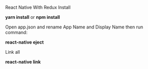 React Native With Redux
Install
<p>
	<quote>
		<strong>yarn install</strong> or <strong>npm install</strong>
		<br/>
	</quote>
</p>
<p>
	Open app.json and rename App Name and Display Name then run command:
</p>
<p>
	<quote>
		<strong>react-native eject</strong>
	</quote>
</p>
Link all
<p>
	<quote>
		<strong>react-native link</strong>
	</quote>
</p>